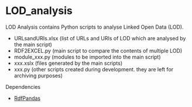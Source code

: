 # LOD_analysis

LOD Analysis contains Python scripts to analyse Linked Open Data (LOD). 

- URLsandURIs.xlsx (list of URLs and URIs of LOD which are analysed by the main script)
- RDF2EXCEL.py (main script to compare the contents of multiple LOD)
- module_xxx.py (modules to be imported into the main script)
- xxx.xslx (files generated by the main scripts)
- xxx.py (other scripts created during development. they are left for archiving purposes) 

Dependencies
- [RdfPandas](https://github.com/cadmiumkitty/rdfpandas)

